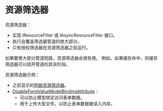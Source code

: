 # 资源筛选器

资源筛选器：

- 实现 IResourceFilter 或 IAsyncResourceFilter 接口。
- 执行会覆盖筛选器管道的绝大部分。
- 只有授权筛选器在资源筛选器之前运行。

如果要使大部分管道短路，资源筛选器会很有用。 例如，如果缓存命中，则缓存筛选器可以绕开管道的其余阶段。

资源筛选器示例：

- 之前显示的[短路资源筛选器](https://docs.microsoft.com/zh-cn/aspnet/core/mvc/controllers/filters?view=aspnetcore-2.2#short-circuiting-resource-filter)。
- [DisableFormValueModelBindingAttribute](https://github.com/aspnet/Entropy/blob/rel/2.0.0-preview2/samples/Mvc.FileUpload/Filters/DisableFormValueModelBindingAttribute.cs)：
  - 可以防止模型绑定访问表单数据。
  - 用于上传大型文件，以防止表单数据被读入内存。
